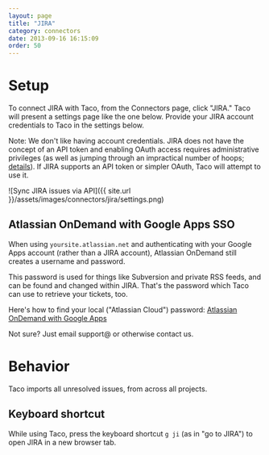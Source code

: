 ```yaml
---
layout: page
title: "JIRA"
category: connectors
date: 2013-09-16 16:15:09
order: 50
---
```


# Setup

To connect JIRA with Taco, from the Connectors page, click "JIRA."
Taco will present a settings page like the one below. Provide your
JIRA account credentials to Taco in the settings below.

Note: We don't like having account credentials. JIRA does not have the
concept of an API token and enabling OAuth access requires
administrative privileges (as well as jumping through an impractical
number of hoops; [details](https://developer.atlassian.com/display/JIRADEV/JIRA+REST+API+Example+-+Basic+Authentication)).
If JIRA supports an API token or simpler OAuth, Taco will attempt to use
it.

![Sync JIRA issues via API]({{ site.url }}/assets/images/connectors/jira/settings.png)


## Atlassian OnDemand with Google Apps SSO
<a name="atlassian-ondemand"></a>

When using `yoursite.atlassian.net` and authenticating with your Google
Apps account (rather than a JIRA account), Atlassian OnDemand still
creates a username and password.

This password is used for things like Subversion and private RSS feeds,
and can be found and changed within JIRA. That's the password which
Taco can use to retrieve your tickets, too.

Here's how to find your local ("Atlassian Cloud") password:
[Atlassian OnDemand with Google Apps](https://confluence.atlassian.com/display/Cloud/Logging+in+to+your+JIRA+or+Confluence+Cloud+Instance#LoggingintoyourJIRAorConfluenceCloudInstance-InstanceswithGoogleAppsintegration)

Not sure? Just email support@ or otherwise contact us.

# Behavior

Taco imports all unresolved issues, from across all projects.

## Keyboard shortcut

While using Taco, press the keyboard shortcut `g ji` (as in "go to
JIRA") to open JIRA in a new browser tab.

